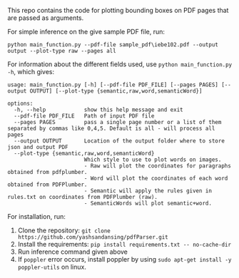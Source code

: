 This repo contains the code for plotting bounding boxes on PDF pages that are passed as arguments.


For simple inference on the give sample PDF file, run:
```
python main_function.py --pdf-file sample_pdf\iebe102.pdf --output output --plot-type raw --pages all
```

For information about the different fields used, use `python main_function.py -h`, which gives:

```
usage: main_function.py [-h] [--pdf-file PDF_FILE] [--pages PAGES] [--output OUTPUT] [--plot-type {semantic,raw,word,semanticWord}]

options:
  -h, --help            show this help message and exit
  --pdf-file PDF_FILE   Path of input PDF file
  --pages PAGES         pass a single page number or a list of them separated by commas like 0,4,5. Default is all - will process all pages
  --output OUTPUT       Location of the output folder where to store json and output PDF
  --plot-type {semantic,raw,word,semanticWord}
                        Which style to use to plot words on images. 
                        - Raw will plot the coordinates for paragraphs obtained from pdfplumber. 
                        - Word will plot the coordinates of each word obtained from PDFPlumber. 
                        - Semantic will apply the rules given in rules.txt on coordinates from PDFPlumber (raw). 
                        - SemanticWords will plot semantic+word.
```

For installation, run:
1. Clone the repository: ```git clone https://github.com/yashsandansing/pdfParser.git```
2. Install the requirements: ```pip install requirements.txt -- no-cache-dir```
3. Run inference command given above
4. If `poppler` error occurs, install poppler by using `sudo apt-get install -y poppler-utils` on linux.
